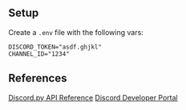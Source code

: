 ## Setup

Create a `.env` file with the following vars:

```
DISCORD_TOKEN="asdf.ghjkl"
CHANNEL_ID="1234"
```

## References
[Discord.py API Reference](https://discordpy.readthedocs.io/en/stable/api.html?highlight=event#)
[Discord Developer Portal](https://discord.com/developers/docs/quick-start/getting-started)